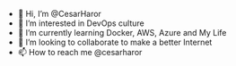 - 👋 Hi, I’m @CesarHaror
- 👀 I’m interested in DevOps culture
- 🌱 I’m currently learning Docker, AWS, Azure and My Life
- 💞️ I’m looking to collaborate to make a better Internet
- 📫 How to reach me @cesarharor

<!---
CesarHaror/CesarHaror is a ✨ special ✨ repository because its `README.md` (this file) appears on your GitHub profile.
You can click the Preview link to take a look at your changes.
--->
